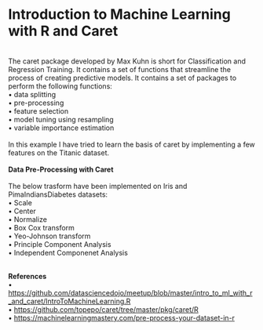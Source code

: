 # Introduction to Machine Learning with R and Caret
 <br />
The caret package developed by Max Kuhn is short for Classification and Regression Training. It contains a set of functions that streamline the process of creating predictive models. It contains a set of packages to perform the following functions: <br />
•	data splitting <br />
•	pre-processing <br />
•	feature selection <br />
•	model tuning using resampling <br />
•	variable importance estimation <br />
 <br />
In this example I have tried to learn the basis of caret by implementing a few features on the Titanic dataset. <br />
 <br />
<b>Data Pre-Processing with Caret</b> <br />
<br />
The below trasform have been implemented on Iris and PimaIndiansDiabetes datasets: <br />
•	Scale <br />
•	Center <br />
•	Normalize <br />
•	Box Cox transform <br />
•	Yeo-Johnson transform <br />
•	Principle Component Analysis <br />
•	Independent Componenet Analysis <br />
<br />

<b>References</b> <br />
•	https://github.com/datasciencedojo/meetup/blob/master/intro_to_ml_with_r_and_caret/IntroToMachineLearning.R <br />
•	https://github.com/topepo/caret/tree/master/pkg/caret/R <br />
•	https://machinelearningmastery.com/pre-process-your-dataset-in-r <br />
